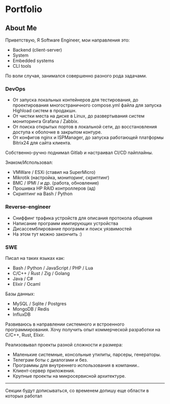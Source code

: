 # Portfolio

## About Me

Приветствую, Я Software Engineer, мои направления это:
- Backend (client-server)
- System
- Embedded systems
- CLI tools

По воли случая, занимался совершенно разного рода задачами.

### DevOps
- От запуска локальных контейнеров для тестирования, до проектирования многостраничного compose.yml файла
для запуска Highload систем в продакшн.
- От чистки места на диске в Linux, до развертывания систем мониторинга Grafana / Zabbix.
- От поиска открытых портов в локальной сети, до восстановления доступа к оболочке в закрытом контуре.
- От конфигов nginx и ISPManager, до запуска работающей платформы Bitrix24 для сайта клиента.

Собственно-ручно поднимал Gitlab и настраивал CI/CD пайплайны.

Знаком/Использовал:
- VMWare / ESXi (ставил на SuperMicro)
- Mikrotik (настройка, мониторинг, скриптинг)
- BMC / IPMI / и др. (работа, обновление)
- Прошивка HP RAID контроллеров (ад)
- Скриптинг на Bash / Python

### Reverse-engineer
- Сниффинг трафика устройств для описания протокола общения
- Написание программ имитирующих устройства
- Дисассемблирование программ и поиск уязвимостей
- На этом тут можно закончить :)

### SWE

Писал на таких языках как:
- Bash / Python / JavaScript / PHP / Lua 
- C/C++ / Rust / Zig / Golang
- Java / C#
- Elixir / Ocaml

Базы данных:
- MySQL / Sqlite / Postgres
- MongoDB / Redis
- InfluxDB

Развиваюсь в направлении системного и встроенного программирования.
Хочу получить опыт коммерческой разработки на C/C++, Rust, Elixir.

Реализовывал проекты разной сложности и размера:
- Маленькие системные, консольные утилиты, парсеры, генераторы.
- Телеграм боты с диалогами и без.
- Программы для внутреннего использования в компании..
- Клиент-сервер приложения.
- Крупные проекты на микросервисной архитектуре.

---

Секции будут дописываться, со временем допишу еще области в которых работал
